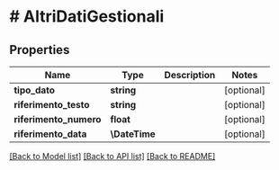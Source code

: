 # # AltriDatiGestionali

## Properties

Name | Type | Description | Notes
------------ | ------------- | ------------- | -------------
**tipo_dato** | **string** |  | [optional]
**riferimento_testo** | **string** |  | [optional]
**riferimento_numero** | **float** |  | [optional]
**riferimento_data** | **\DateTime** |  | [optional]

[[Back to Model list]](../../README.md#models) [[Back to API list]](../../README.md#endpoints) [[Back to README]](../../README.md)
